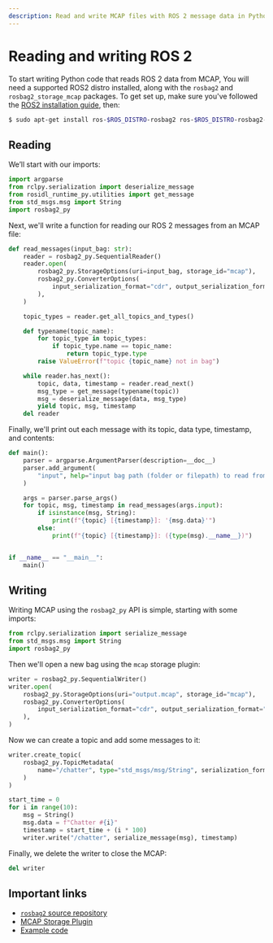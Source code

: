 ```yaml
---
description: Read and write MCAP files with ROS 2 message data in Python.
---
```


# Reading and writing ROS 2

To start writing Python code that reads ROS 2 data from MCAP, You will need a supported ROS2 distro installed, along with the `rosbag2` and `rosbag2_storage_mcap` packages. To get set up, make sure you've followed the [ROS2 installation guide](https://docs.ros.org/en/humble/Installation.html), then:

```bash
$ sudo apt-get install ros-$ROS_DISTRO-rosbag2 ros-$ROS_DISTRO-rosbag2-storage-mcap
```

## Reading

We’ll start with our imports:

```python
import argparse
from rclpy.serialization import deserialize_message
from rosidl_runtime_py.utilities import get_message
from std_msgs.msg import String
import rosbag2_py
```

Next, we'll write a function for reading our ROS 2 messages from an MCAP file:

```python
def read_messages(input_bag: str):
    reader = rosbag2_py.SequentialReader()
    reader.open(
        rosbag2_py.StorageOptions(uri=input_bag, storage_id="mcap"),
        rosbag2_py.ConverterOptions(
            input_serialization_format="cdr", output_serialization_format="cdr"
        ),
    )

    topic_types = reader.get_all_topics_and_types()

    def typename(topic_name):
        for topic_type in topic_types:
            if topic_type.name == topic_name:
                return topic_type.type
        raise ValueError(f"topic {topic_name} not in bag")

    while reader.has_next():
        topic, data, timestamp = reader.read_next()
        msg_type = get_message(typename(topic))
        msg = deserialize_message(data, msg_type)
        yield topic, msg, timestamp
    del reader
```

Finally, we'll print out each message with its topic, data type, timestamp, and contents:

```python
def main():
    parser = argparse.ArgumentParser(description=__doc__)
    parser.add_argument(
        "input", help="input bag path (folder or filepath) to read from"
    )

    args = parser.parse_args()
    for topic, msg, timestamp in read_messages(args.input):
        if isinstance(msg, String):
            print(f"{topic} [{timestamp}]: '{msg.data}'")
        else:
            print(f"{topic} [{timestamp}]: ({type(msg).__name__})")


if __name__ == "__main__":
    main()
```

## Writing

Writing MCAP using the `rosbag2_py` API is simple, starting with some imports:

```python
from rclpy.serialization import serialize_message
from std_msgs.msg import String
import rosbag2_py
```

Then we'll open a new bag using the `mcap` storage plugin:

```python
writer = rosbag2_py.SequentialWriter()
writer.open(
    rosbag2_py.StorageOptions(uri="output.mcap", storage_id="mcap"),
    rosbag2_py.ConverterOptions(
        input_serialization_format="cdr", output_serialization_format="cdr"
    ),
)
```

Now we can create a topic and add some messages to it:

```python
writer.create_topic(
    rosbag2_py.TopicMetadata(
        name="/chatter", type="std_msgs/msg/String", serialization_format="cdr"
    )
)

start_time = 0
for i in range(10):
    msg = String()
    msg.data = f"Chatter #{i}"
    timestamp = start_time + (i * 100)
    writer.write("/chatter", serialize_message(msg), timestamp)
```

Finally, we delete the writer to close the MCAP:

```python
del writer
```

## Important links

- [`rosbag2` source repository](https://github.com/ros2/rosbag2)
- [MCAP Storage Plugin](https://github.com/ros-tooling/rosbag2_storage_mcap)
- [Example code](https://github.com/foxglove/mcap/tree/main/python/examples/ros2)
